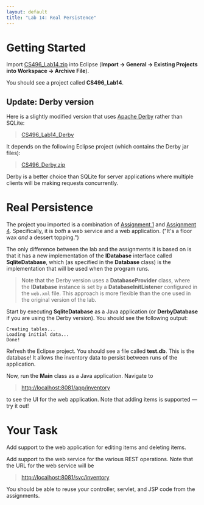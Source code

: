 ```yaml
---
layout: default
title: "Lab 14: Real Persistence"
---
```


# Getting Started

Import [CS496\_Lab14.zip](CS496_Lab14.zip) into Eclipse (**Import &rarr; General &rarr; Existing Projects into Workspace &rarr; Archive File**).

You should see a project called **CS496\_Lab14**.

## Update: Derby version

Here is a slightly modified version that uses [Apache Derby](http://db.apache.org/derby/) rather than SQLite:

> [CS496\_Lab14\_Derby](CS496_Lab14_Derby.zip)

It depends on the following Eclipse project (which contains the Derby jar files):

> [CS496\_Derby.zip](CS496_Derby.zip)

Derby is a better choice than SQLite for server applications where multiple clients will be making requests concurrently.

# Real Persistence

The project you imported is a combination of [Assignment 1](../assign/assign01.html) and [Assignment 4](assign/assign04.html).  Specifically, it is *both* a web service and a web application.  ("It's a floor wax *and* a dessert topping.")

The only difference between the lab and the assignments it is based on is that it has a new implementation of the **IDatabase** interface called **SqliteDatabase**, which (as specified in the **Database** class) is the implementation that will be used when the program runs.

> Note that the Derby version uses a **DatabaseProvider** class, where the **IDatabase** instance is set by a **DatabaseInitListener** configured in the `web.xml` file.  This approach is more flexible than the one used in the original version of the lab.

Start by executing **SqliteDatabase** as a Java application (or **DerbyDatabase** if you are using the Derby version).  You should see the following output:

	Creating tables...
	Loading initial data...
	Done!

Refresh the Eclipse project.  You should see a file called **test.db**.  This is the database!  It allows the inventory data to persist between runs of the application.

Now, run the **Main** class as a Java application.  Navigate to

> [http://localhost:8081/app/inventory](http://localhost:8081/app/inventory)

to see the UI for the web application.  Note that adding items is supported &mdash; try it out!

# Your Task

Add support to the web application for editing items and deleting items.

Add support to the web service for the various REST operations.  Note that the URL for the web service will be

> [http://localhost:8081/svc/inventory](http://localhost:8081/svc/inventory)

You should be able to reuse your controller, servlet, and JSP code from the assignments.
